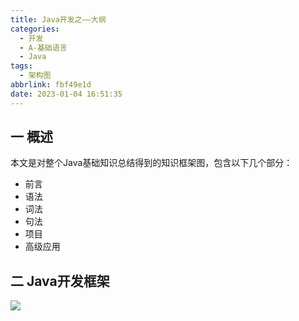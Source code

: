 ```yaml
---
title: Java开发之——大纲
categories:
  - 开发
  - A-基础语言
  - Java
tags:
  - 架构图
abbrlink: fbf49e1d
date: 2023-01-04 16:51:35
---
```

## 一 概述

本文是对整个Java基础知识总结得到的知识框架图，包含以下几个部分：

* 前言
* 语法
* 词法
* 句法
* 项目
* 高级应用

<!--more-->

## 二 Java开发框架
![][1]


[1]:https://jsd.onmicrosoft.cn/gh/PGzxc/CDN/blog-java/java-all-xmind-summary.png